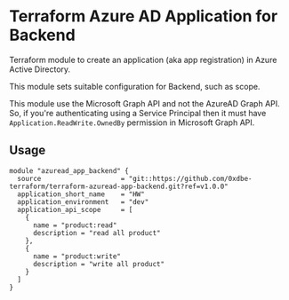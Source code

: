 # Terraform Azure AD Application for Backend

Terraform module to create an application (aka app registration) in Azure Active Directory.

This module sets suitable configuration for Backend, such as scope.

This module use the Microsoft Graph API and not the AzureAD Graph API.
So, if you're authenticating using a Service Principal then it must have ``Application.ReadWrite.OwnedBy`` permission in Microsoft Graph API.


## Usage

```hcl
module "azuread_app_backend" {
  source                    = "git::https://github.com/0xdbe-terraform/terraform-azuread-app-backend.git?ref=v1.0.0"
  application_short_name    = "HW"
  application_environment   = "dev"
  application_api_scope     = [
    {
      name = "product:read"
      description = "read all product"
    },
    {
      name = "product:write"
      description = "write all product"
    }
  ]
}
```
